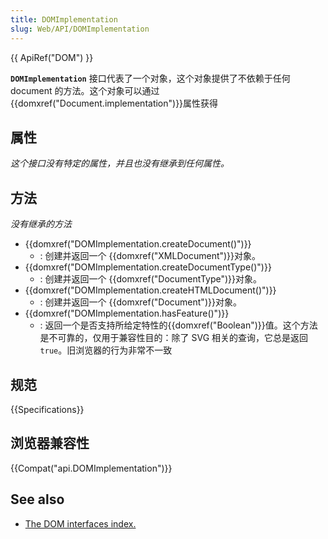 ```yaml
---
title: DOMImplementation
slug: Web/API/DOMImplementation
---
```

{{ ApiRef("DOM") }}

**`DOMImplementation`** 接口代表了一个对象，这个对象提供了不依赖于任何 document 的方法。这个对象可以通过{{domxref("Document.implementation")}}属性获得

## 属性

_这个接口没有特定的属性，并且也没有继承到任何属性。_

## 方法

_没有继承的方法_

- {{domxref("DOMImplementation.createDocument()")}}
  - : 创建并返回一个 {{domxref("XMLDocument")}}对象。
- {{domxref("DOMImplementation.createDocumentType()")}}
  - : 创建并返回一个 {{domxref("DocumentType")}}对象。
- {{domxref("DOMImplementation.createHTMLDocument()")}}
  - : 创建并返回一个 {{domxref("Document")}}对象。
- {{domxref("DOMImplementation.hasFeature()")}}
  - : 返回一个是否支持所给定特性的{{domxref("Boolean")}}值。这个方法是不可靠的，仅用于兼容性目的：除了 SVG 相关的查询，它总是返回 `true`。旧浏览器的行为非常不一致

## 规范

{{Specifications}}

## 浏览器兼容性

{{Compat("api.DOMImplementation")}}

## See also

- [The DOM interfaces index.](/zh-CN/docs/DOM/DOM_Reference)
